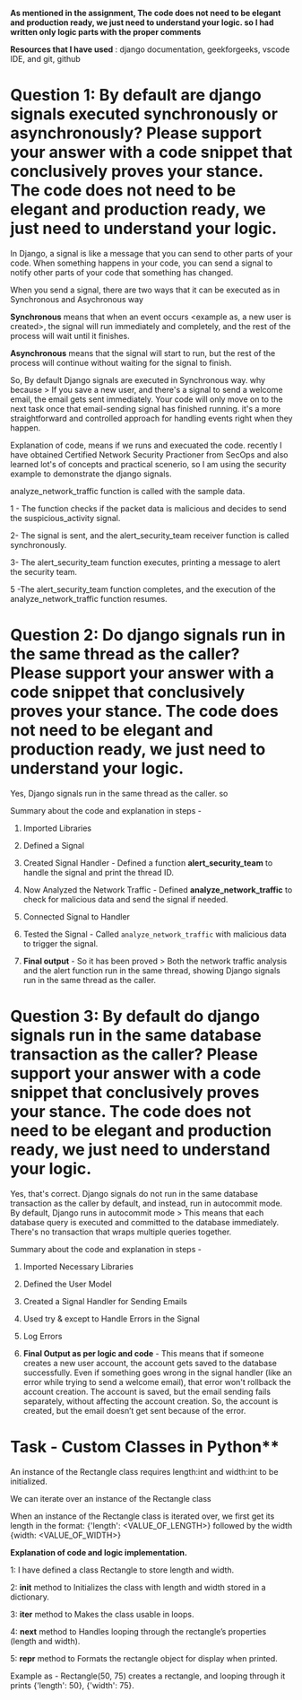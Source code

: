 **As mentioned in the assignment, The code does not need to be elegant and production ready, we just need to understand your logic. so I had written only logic parts with the proper comments**

**Resources that I have used** : django documentation, geekforgeeks, vscode IDE, and git, github

# Question 1: By default are django signals executed synchronously or asynchronously? Please support your answer with a code snippet that conclusively proves your stance. The code does not need to be elegant and production ready, we just need to understand your logic.

In Django, a signal is like a message that you can send to other parts of your code. When something happens in your code, you can send a signal to notify other parts of your code that something has changed.

When you send a signal, there are two ways that it can be executed as in Synchronous and Asychronous way

**Synchronous** means that when an event occurs <example as, a new user is created>, the signal will run immediately and completely, and the rest of the process will wait until it finishes.

**Asynchronous** means that the signal will start to run, but the rest of the process will continue without waiting for the signal to finish.

So, By default Django signals are executed in Synchronous way. why because > If you save a new user, and there's a signal to send a welcome email, the email gets sent immediately. Your code will only move on to the next task once that email-sending signal has finished running. it's a more straightforward and controlled approach for handling events right when they happen.

Explanation of code, means if we runs and execuated the code. recently I have obtained Certified Network Security Practioner from SecOps and also learned lot's of concepts and practical scenerio, so I am using the security example to demonstrate the django signals.

analyze_network_traffic function is called with the sample data.

1 - The function checks if the packet data is malicious and decides to send the suspicious_activity signal.

2- The signal is sent, and the alert_security_team receiver function is called synchronously.

3- The alert_security_team function executes, printing a message to alert the security team.

5 -The alert_security_team function completes, and the execution of the analyze_network_traffic function resumes.

# Question 2: Do django signals run in the same thread as the caller? Please support your answer with a code snippet that conclusively proves your stance. The code does not need to be elegant and production ready, we just need to understand your logic.

Yes, Django signals run in the same thread as the caller. so 

Summary about the code and explanation in steps - 

1. Imported Libraries

2. Defined a Signal

3. Created Signal Handler - Defined a function **alert_security_team** to handle the signal and print the thread ID.

4. Now Analyzed the Network Traffic - Defined **analyze_network_traffic** to check for malicious data and send the signal if needed.

5. Connected Signal to Handler

6. Tested the Signal - Called `analyze_network_traffic` with malicious data to trigger the signal.

7. **Final output** - So it has been proved > Both the network traffic analysis and the alert function run in the same thread, showing Django signals run in the same thread as the caller.


# Question 3: By default do django signals run in the same database transaction as the caller? Please support your answer with a code snippet that conclusively proves your stance. The code does not need to be elegant and production ready, we just need to understand your logic.

Yes, that's correct. Django signals do not run in the same database transaction as the caller by default, and instead, run in autocommit mode.
By default, Django runs in autocommit mode > This means that each database query is executed and committed to the database immediately. There's no transaction that wraps multiple queries together.

Summary about the code and explanation in steps - 

1. Imported Necessary Libraries 

2. Defined the User Model

3. Created a Signal Handler for Sending Emails

4. Used try & except to Handle Errors in the Signal

5. Log Errors

6. **Final Output as per logic and code** - This means that if someone creates a new user account, the account gets saved to the database successfully. Even if something goes wrong in the signal handler (like an error while trying to send a welcome email), that error won't rollback the account creation. The account is saved, but the email sending fails separately, without affecting the account creation. So, the account is created, but the email doesn’t get sent because of the error.

# Task - Custom Classes in Python**

An instance of the Rectangle class requires length:int and width:int to be initialized.

We can iterate over an instance of the Rectangle class 

When an instance of the Rectangle class is iterated over, we first get its length in the format: {'length': <VALUE_OF_LENGTH>} followed by the width {width: <VALUE_OF_WIDTH>}

**Explanation of code and logic implementation.** 

1: I have defined a class Rectangle to store length and width.

2: __init__ method to Initializes the class with length and width stored in a dictionary.

3: __iter__ method to Makes the class usable in loops.

4: __next__ method to Handles looping through the rectangle’s properties (length and width).

5: __repr__ method to Formats the rectangle object for display when printed.

Example as - Rectangle(50, 75) creates a rectangle, and looping through it prints {'length': 50}, {'width': 75}.


